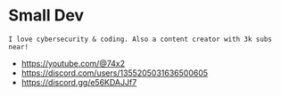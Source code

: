 # Small Dev

` I love cybersecurity & coding. Also a content creator with 3k subs near! `

- https://youtube.com/@74x2
- https://discord.com/users/1355205031636500605
- https://discord.gg/e56KDAJJf7
